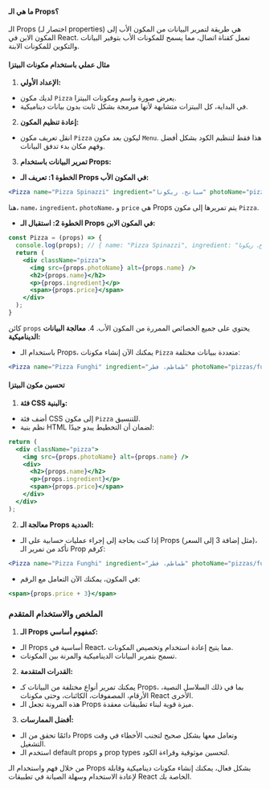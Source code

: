 #### ما هي الـ Props؟

الـ Props (اختصار لـ properties) هي طريقة لتمرير البيانات من المكون الأب إلى المكون الابن في React. تعمل كقناة اتصال، مما يسمح للمكونات الأب بتوفير البيانات والتكوين للمكونات الابنة.

#### مثال عملي باستخدام مكونات البيتزا

1. **الإعداد الأولي:**
  * لديك مكون `Pizza` يعرض صورة واسم ومكونات البيتزا.
  * في البداية، كل البيتزات متشابهة لأنها مبرمجة بشكل ثابت بدون بيانات ديناميكية.
2. **إعادة تنظيم المكون:**
  * انقل تعريف مكون `Pizza` ليكون بعد مكون `Menu`. هذا فقط لتنظيم الكود بشكل أفضل وفهم مكان بدء تدفق البيانات.
3. **تمرير البيانات باستخدام Props:**
  * **الخطوة 1: تعريف الـ Props في المكون الأب:**

```jsx
<Pizza name="Pizza Spinazzi" ingredient="سبانخ، ريكونا" photoName="pizzas/spinazzi.jpg" price="10" />
```

هنا، `name`، `ingredient`، `photoName`، و `price` هي Props يتم تمريرها إلى مكون `Pizza`.
  * **الخطوة 2: استقبال الـ Props في المكون الابن:**

```jsx
const Pizza = (props) => {
  console.log(props); // { name: "Pizza Spinazzi", ingredient: "سبانخ، ريكونا", photoName: "pizzas/spinazzi.jpg", price: "10" }
  return (
    <div className="pizza">
      <img src={props.photoName} alt={props.name} />
      <h2>{props.name}</h2>
      <p>{props.ingredient}</p>
      <span>{props.price}</span>
    </div>
  );
}
```

كائن `props` يحتوي على جميع الخصائص الممررة من المكون الأب.
4. **معالجة البيانات الديناميكية:**
  * باستخدام الـ Props، يمكنك الآن إنشاء مكونات `Pizza` متعددة ببيانات مختلفة:

```jsx
<Pizza name="Pizza Funghi" ingredient="طماطم، فطر" photoName="pizzas/funghi.jpg" price="12" />
```

#### تحسين مكون البيتزا

1. **فئة CSS والبنية:**
  * أضف فئة CSS إلى مكون `Pizza` للتنسيق.
  * نظم بنية HTML لضمان أن التخطيط يبدو جيدًا:

```jsx
return (
  <div className="pizza">
    <img src={props.photoName} alt={props.name} />
    <div>
      <h2>{props.name}</h2>
      <p>{props.ingredient}</p>
      <span>{props.price}</span>
    </div>
  </div>
);
```
2. **معالجة الـ Props العددية:**
  * إذا كنت بحاجة إلى إجراء عمليات حسابية على الـ Props (مثل إضافة 3 إلى السعر)، تأكد من تمرير الـ Prop كرقم:

```jsx
<Pizza name="Pizza Funghi" ingredient="طماطم، فطر" photoName="pizzas/funghi.jpg" price={12} />
```

  * في المكون، يمكنك الآن التعامل مع الرقم:

```jsx
<span>{props.price + 3}</span>
```

### الملخص والاستخدام المتقدم

1. **الـ Props كمفهوم أساسي:**
  * الـ Props أساسية في React، مما يتيح إعادة استخدام وتخصيص المكونات.
  * تسمح بتمرير البيانات الديناميكية والمرنة بين المكونات.
2. **القدرات المتقدمة:**
  * يمكنك تمرير أنواع مختلفة من البيانات كـ Props، بما في ذلك السلاسل النصية، الأرقام، المصفوفات، الكائنات، وحتى مكونات React الأخرى.
  * هذه المرونة تجعل الـ Props ميزة قوية لبناء تطبيقات معقدة.
3. **أفضل الممارسات:**
  * دائمًا تحقق من الـ Props وتعامل معها بشكل صحيح لتجنب الأخطاء في وقت التشغيل.
  * استخدم الـ default props و prop types لتحسين موثوقية وقراءة الكود.

من خلال فهم واستخدام الـ Props بشكل فعال، يمكنك إنشاء مكونات ديناميكية وقابلة لإعادة الاستخدام وسهلة الصيانة في تطبيقات React الخاصة بك.